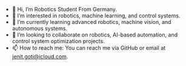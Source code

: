- 👋 Hi, I’m Robotics Student From Germany.
- 👀 I’m interested in robotics, machine learning, and control systems.
- 🌱 I’m currently learning advanced robotics, machine vision, and autonomous systems.
- 💞️ I’m looking to collaborate on robotics, AI-based automation, and control system optimization projects.
- 📫 How to reach me: You can reach me via GitHub or email at jenit.goti@icloud.com.


<!---
jenit2410/jenit2410 is a ✨ special ✨ repository because its `README.md` (this file) appears on your GitHub profile.
You can click the Preview link to take a look at your changes.
--->
